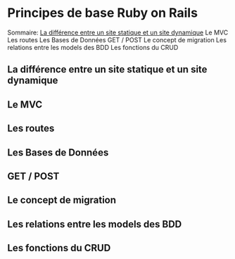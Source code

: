 # Principes de base Ruby on Rails

Sommaire:
[La différence entre un site statique et un site dynamique](#dyna)
Le MVC
Les routes
Les Bases de Données
GET / POST
Le concept de migration
Les relations entre les models des BDD
Les fonctions du CRUD

## <a name="dyna"></a>La différence entre un site statique et un site dynamique
## Le MVC
## Les routes
## Les Bases de Données
## GET / POST
## Le concept de migration
## Les relations entre les models des BDD
## Les fonctions du CRUD
